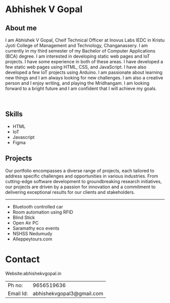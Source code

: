 <h1>Abhishek V Gopal</h1>

<h2>About me</h2>

<p>I am Abhishek V Gopal, Cheif Technical Officer at Inovus Labs IEDC in Kristu Jyoti College of Management and Technology, Changanassery. I am currently in my third semester of my Bachelor of Computer Applications (BCA) degree. I am interested in developing static web pages and IoT projects. I have some experience in both of these areas. I have developed a few static web pages using HTML, CSS, and JavaScript. I have also developed a few IoT projects using Arduino. I am passionate about learning new things and I am always looking for new challenges. I am also a creative person and I enjoy writing, and playing the Mridhangam. I am looking forward to a bright future and I am confident that I will achieve my goals.</p>
<br>
<h2>Skills</h2>
<ul>
  <li>HTML</li>
  <li>IoT</li>
  <li>Javascript</li>
  <li>Figma</li>
</ul>

<h2>Projects</h2>

<p>Our portfolio encompasses a diverse range of projects, each tailored to address specific challenges and opportunities in various industries. From cutting-edge software development to groundbreaking research initiatives, our projects are driven by a passion for innovation and a commitment to delivering exceptional results for our clients and stakeholders.</p>
<hr>
<ul>
  <li>Bluetooth controlled car</li>
  <li>Room automation using RFID</li>
  <li>Blind Stick</li>
  <li>Open Air PC</li>
  <li>Saramathy eco events</li>
  <li>NSHSS Nedumudy</li>
  <li>Alleppeytours.com</li>
</ul>


# Contact
<table>
  <tr>
    <td>Ph no:</td>
    <td>9656519636</td>
  </tr>
  <tr>
    <td>Email Id:</td>
    <td>abhishekvgopal3@gmail.com</td>
  </tr>
  <tr>Website:</tr>
  <tr>abhishekvgopal.in</tr>
</table>

